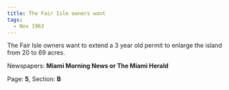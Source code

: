 ```yaml
---  
title: The Fair Isle owners want  
tags:  
  - Nov 1963  
---  
```

  
The Fair Isle owners want to extend a 3 year old permit to enlarge the island from 20 to 69 acres.  
  
Newspapers: **Miami Morning News or The Miami Herald**  
  
Page: **5**, Section: **B** 
